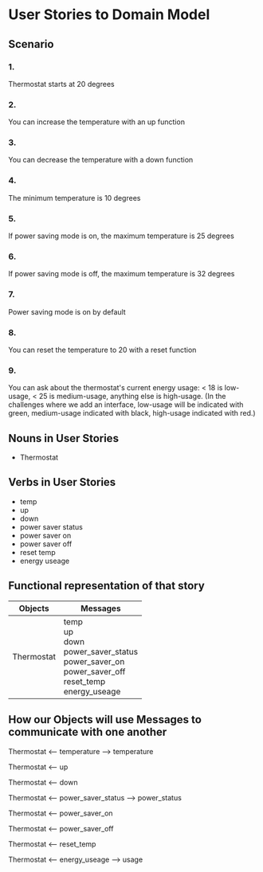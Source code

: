 # User Stories to Domain Model

## Scenario

### 1.
Thermostat starts at 20 degrees

### 2.
You can increase the temperature with an up function
### 3.
You can decrease the temperature with a down function
### 4.
The minimum temperature is 10 degrees
### 5.
If power saving mode is on, the maximum temperature is 25 degrees
### 6.
If power saving mode is off, the maximum temperature is 32 degrees
### 7.
Power saving mode is on by default
### 8.
You can reset the temperature to 20 with a reset function
### 9.
You can ask about the thermostat's current energy usage: < 18 is low-usage, < 25 is medium-usage, anything else is high-usage.
(In the challenges where we add an interface, low-usage will be indicated with green, medium-usage indicated with black, high-usage indicated with red.)

## Nouns in User Stories
- Thermostat

## Verbs in User Stories
- temp
- up
- down
- power saver status
- power saver on
- power saver off
- reset temp
- energy useage


##  Functional representation of that story

| Objects         | Messages                                                                                  |
|-----------------|-------------------------------------------------------------------------------------------|
| Thermostat      |temp<br>up<br>down<br>power_saver_status<br>power_saver_on<br>power_saver_off<br>reset_temp<br>energy_useage |


## How our Objects will use Messages to communicate with one another
Thermostat <-- temperature --> temperature

Thermostat <-- up

Thermostat <-- down

Thermostat <-- power_saver_status --> power_status

Thermostat <-- power_saver_on

Thermostat <-- power_saver_off

Thermostat <-- reset_temp

Thermostat <-- energy_useage --> usage
